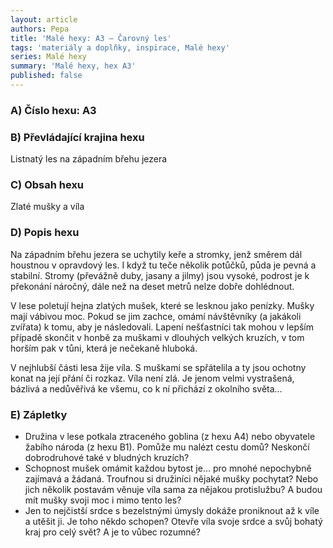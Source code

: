 ```yaml
---
layout: article
authors: Pepa
title: 'Malé hexy: A3 – Čarovný les'
tags: 'materiály a doplňky, inspirace, Malé hexy'
series: Malé hexy
summary: 'Malé hexy, hex A3'
published: false
---
```

### A) Číslo hexu: A3

### B) Převládající krajina hexu

Listnatý les na západním břehu jezera
  
### C) Obsah hexu

Zlaté mušky a víla
  
### D) Popis hexu

Na západním břehu jezera se uchytily keře a stromky, jenž směrem dál houstnou v opravdový les. I když tu teče několik potůčků, půda je pevná a stabilní. Stromy (převážně duby, jasany a jilmy) jsou vysoké, podrost je k překonání náročný, dále než na deset metrů nelze dobře dohlédnout.

V lese poletují hejna zlatých mušek, které se lesknou jako penízky. Mušky mají vábivou moc. Pokud se jim zachce, omámí návštěvníky (a jakákoli zvířata) k tomu, aby je následovali. Lapení nešťastníci tak mohou v lepším případě skončit v honbě za muškami v dlouhých velkých kruzích, v tom horším pak v tůni, která je nečekaně hluboká.

V nejhlubší části lesa žije víla. S muškami se spřátelila a ty jsou ochotny konat na její přání či rozkaz. Víla není zlá. Je jenom velmi vystrašená, bázlivá a nedůvěřivá ke všemu, co k ní přichází z okolního světa…

### E) Zápletky

- Družina v lese potkala ztraceného goblina (z hexu A4) nebo obyvatele žabího národa (z hexu B1). Pomůže mu nalézt cestu domů? Neskončí dobrodruhové také v bludných kruzích?
- Schopnost mušek omámit každou bytost je… pro mnohé nepochybně zajímavá a žádaná. Troufnou si družiníci nějaké mušky pochytat? Nebo jich několik postavám věnuje víla sama za nějakou protislužbu? A budou mít mušky svoji moc i mimo tento les?
- Jen to nejčistší srdce s bezelstnými úmysly dokáže proniknout až k víle a utěšit ji. Je toho někdo schopen? Otevře víla svoje srdce a svůj bohatý kraj pro celý svět? A je to vůbec rozumné?
